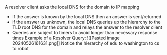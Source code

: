 A resolver client asks the local DNS for the domain to IP mapping
- If the answer is known by the local DNS then an answer is sent/returned
- if the answer us unknown, the local DNS queries up the hierarchy to the TLD root DNS for the domain and relays the answer to the resolver client
- Queries are subject to timers to avoid longer than necessary response times
Example of a Resolver Query:
![[Pasted image 20240526161631.png]]
Notice the hierarchy of edu to washington to cs to robot